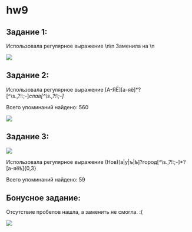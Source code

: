 # hw9

## Задание 1:

Использовала регулярное выражение \n\n
Заменила на \n

![](https://pp.userapi.com/c824202/v824202808/1460a9/ip_ua7wv1ao.jpg)

## Задание 2:

Использовала регулярное выражение [А-ЯЁ][а-яё]*?[^\s.,\?!:;-]*слав[^\s.,\?!:;-]*

Всего упоминаний найдено: 560

![](https://pp.userapi.com/c840322/v840322448/61d4b/oVsJZEj6O6k.jpg)

## Задание 3:

![](https://pp.userapi.com/c824202/v824202808/1460a1/gumtHIdqOfM.jpg)

Использовала регулярное выражение (Нов)[а|у|ъ|ѣ]?город[^\s.,\?!:;-]*?[а-яёѣ]{0,3}

Всего упоминаний найдено: 59

## Бонусное задание:

Отсутствие пробелов нашла, а заменить не смогла. :(

![](https://pp.userapi.com/c824202/v824202411/14f2d5/f3NGcHq9nLA.jpg)
